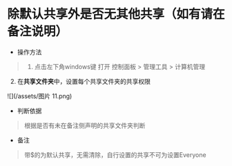 # 除默认共享外是否无其他共享（如有请在备注说明）

- 操作方法
> 1. 点击左下角windows键 打开 控制面板 > 管理工具 > 计算机管理
  2. 在**共享文件夹**中，设置每个共享文件夹的共享权限

![](/assets/图片 11.png)

- 判断依据
> 根据是否有未在备注侧声明的共享文件夹判断

- 备注
> 带$的为默认共享，无需清除，自行设置的共享不可为设置Everyone